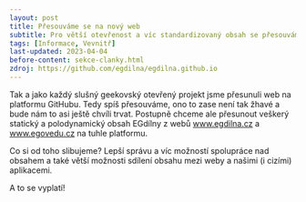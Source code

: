 ```yaml
---
layout: post
title: Přesouváme se na nový web
subtitle: Pro větší otevřenost a víc standardizovaný obsah se přesouváme na web na GitHubu
tags: [Informace, Vevnitř]
last-updated: 2023-04-04
before-content: sekce-clanky.html
zdroj: https://github.com/egdilna/egdilna.github.io
---
```


Tak a jako každý slušný geekovský otevřený projekt jsme přesunuli web na platformu GitHubu. Tedy spíš přesouváme, ono to zase není tak žhavé a bude nám to asi ještě chvíli trvat. Postupně chceme ale přesunout veškerý statický a polodynamický obsah EGdílny z webů www.egdilna.cz a www.egovedu.cz na tuhle platformu.

Co si od toho slibujeme? Lepší správu a víc možností spolupráce nad obsahem a také větší možnosti sdílení obsahu mezi weby a našimi (i cizími) aplikacemi.

A to se vyplatí!